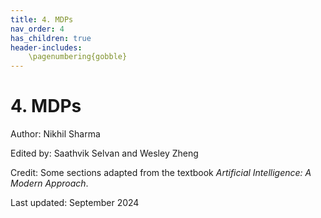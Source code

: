 ```yaml
---
title: 4. MDPs
nav_order: 4
has_children: true
header-includes:
    \pagenumbering{gobble}
---
```


# 4. MDPs

Author: Nikhil Sharma

Edited by: Saathvik Selvan and Wesley Zheng

Credit: Some sections adapted from the textbook *Artificial Intelligence: A Modern Approach*.

Last updated: September 2024
